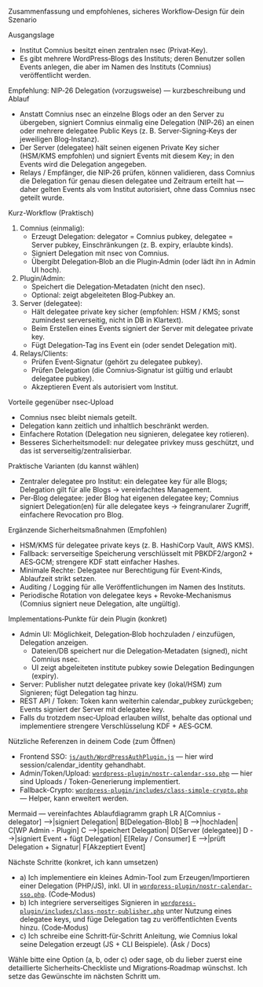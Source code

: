 Zusammenfassung und empfohlenes, sicheres Workflow‑Design für dein Szenario

Ausgangslage
- Institut Comnius besitzt einen zentralen nsec (Privat‑Key).
- Es gibt mehrere WordPress‑Blogs des Instituts; deren Benutzer sollen Events anlegen, die aber im Namen des Instituts (Comnius) veröffentlicht werden.

Empfehlung: NIP‑26 Delegation (vorzugsweise) — kurzbeschreibung und Ablauf
- Anstatt Comnius nsec an einzelne Blogs oder an den Server zu übergeben, signiert Comnius einmalig eine Delegation (NIP‑26) an einen oder mehrere delegatee Public Keys (z. B. Server‑Signing‑Keys der jeweiligen Blog‑Instanz).
- Der Server (delegatee) hält seinen eigenen Private Key sicher (HSM/KMS empfohlen) und signiert Events mit diesem Key; in den Events wird die Delegation angegeben.
- Relays / Empfänger, die NIP‑26 prüfen, können validieren, dass Comnius die Delegation für genau diesen delegatee und Zeitraum erteilt hat — daher gelten Events als vom Institut autorisiert, ohne dass Comnius nsec geteilt wurde.

Kurz-Workflow (Praktisch)
1. Comnius (einmalig):
   - Erzeugt Delegation: delegator = Comnius pubkey, delegatee = Server pubkey, Einschränkungen (z. B. expiry, erlaubte kinds).
   - Signiert Delegation mit nsec von Comnius.
   - Übergibt Delegation‑Blob an die Plugin‑Admin (oder lädt ihn in Admin UI hoch).
2. Plugin/Admin:
   - Speichert die Delegation‑Metadaten (nicht den nsec).
   - Optional: zeigt abgeleiteten Blog‑Pubkey an.
3. Server (delegatee):
   - Hält delegatee private key sicher (empfohlen: HSM / KMS; sonst zumindest serverseitig, nicht in DB in Klartext).
   - Beim Erstellen eines Events signiert der Server mit delegatee private key.
   - Fügt Delegation‑Tag ins Event ein (oder sendet Delegation mit).
4. Relays/Clients:
   - Prüfen Event‑Signatur (gehört zu delegatee pubkey).
   - Prüfen Delegation (die Comnius‑Signatur ist gültig und erlaubt delegatee pubkey).
   - Akzeptieren Event als autorisiert vom Institut.

Vorteile gegenüber nsec‑Upload
- Comnius nsec bleibt niemals geteilt.
- Delegation kann zeitlich und inhaltlich beschränkt werden.
- Einfachere Rotation (Delegation neu signieren, delegatee key rotieren).
- Besseres Sicherheitsmodell: nur delegatee privkey muss geschützt, und das ist serverseitig/zentralisierbar.

Praktische Varianten (du kannst wählen)
- Zentraler delegatee pro Institut: ein delegatee key für alle Blogs; Delegation gilt für alle Blogs → vereinfachtes Management.
- Per‑Blog delegatee: jeder Blog hat eigenen delegatee key; Comnius signiert Delegation(en) für alle delegatee keys → feingranularer Zugriff, einfachere Revocation pro Blog.

Ergänzende Sicherheitsmaßnahmen (Empfohlen)
- HSM/KMS für delegatee private keys (z. B. HashiCorp Vault, AWS KMS).
- Fallback: serverseitige Speicherung verschlüsselt mit PBKDF2/argon2 + AES‑GCM; strengere KDF statt einfacher Hashes.
- Minimale Rechte: Delegatee nur Berechtigung für Event‑Kinds, Ablaufzeit strikt setzen.
- Auditing / Logging für alle Veröffentlichungen im Namen des Instituts.
- Periodische Rotation von delegatee keys + Revoke‑Mechanismus (Comnius signiert neue Delegation, alte ungültig).

Implementations‑Punkte für dein Plugin (konkret)
- Admin UI: Möglichkeit, Delegation‑Blob hochzuladen / einzufügen, Delegation anzeigen.
  - Dateien/DB speichert nur die Delegation‑Metadaten (signed), nicht Comnius nsec.
  - UI zeigt abgeleiteten institute pubkey sowie Delegation Bedingungen (expiry).
- Server: Publisher nutzt delegatee private key (lokal/HSM) zum Signieren; fügt Delegation tag hinzu.
- REST API / Token: Token kann weiterhin calendar_pubkey zurückgeben; Events signiert der Server mit delegatee key.
- Falls du trotzdem nsec‑Upload erlauben willst, behalte das optional und implementiere strengere Verschlüsselung KDF + AES‑GCM.

Nützliche Referenzen in deinem Code (zum Öffnen)
- Frontend SSO: [`js/auth/WordPressAuthPlugin.js`](js/auth/WordPressAuthPlugin.js:1) — hier wird session/calendar_identity gehandhabt.
- Admin/Token/Upload: [`wordpress-plugin/nostr-calendar-sso.php`](wordpress-plugin/nostr-calendar-sso.php:1) — hier sind Uploads / Token-Generierung implementiert.
- Fallback-Crypto: [`wordpress-plugin/includes/class-simple-crypto.php`](wordpress-plugin/includes/class-simple-crypto.php:1) — Helper, kann erweitert werden.

Mermaid — vereinfachtes Ablaufdiagramm
graph LR
  A[Comnius - delegator] -->|signiert Delegation| B[Delegation-Blob]
  B -->|hochladen| C[WP Admin - Plugin]
  C -->|speichert Delegation| D[Server (delegatee)]
  D -->|signiert Event + fügt Delegation| E[Relay / Consumer]
  E -->|prüft Delegation + Signatur| F[Akzeptiert Event]

Nächste Schritte (konkret, ich kann umsetzen)
- a) Ich implementiere ein kleines Admin‑Tool zum Erzeugen/Importieren einer Delegation (PHP/JS), inkl. UI in [`wordpress-plugin/nostr-calendar-sso.php`](wordpress-plugin/nostr-calendar-sso.php:1). (Code‑Modus)
- b) Ich integriere serverseitiges Signieren in [`wordpress-plugin/includes/class-nostr-publisher.php`](wordpress-plugin/includes/class-nostr-publisher.php:1) unter Nutzung eines delegatee keys, und füge Delegation tag zu veröffentlichten Events hinzu. (Code‑Modus)
- c) Ich schreibe eine Schritt‑für‑Schritt Anleitung, wie Comnius lokal seine Delegation erzeugt (JS + CLI Beispiele). (Ask / Docs)

Wähle bitte eine Option (a, b, oder c) oder sage, ob du lieber zuerst eine detaillierte Sicherheits‑Checkliste und Migrations‑Roadmap wünschst. Ich setze das Gewünschte im nächsten Schritt um.